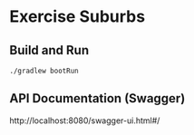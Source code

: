 # Exercise Suburbs

## Build and Run

```console
./gradlew bootRun
```

## API Documentation (Swagger)
http://localhost:8080/swagger-ui.html#/
